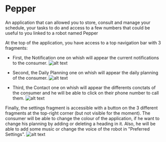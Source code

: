# Pepper
An application that can allowed you to store, consult and manage your schedule, your tasks to do and access to a few numbers that could be useful to you linked to a robot named Pepper

At the top of the application, you have access to a top navigation bar with 3 fragments:


- First, the Notification one on whish will appear the current notifications to the consumer.
![alt text](https://github.com/aglaeBwaso/Pepper/blob/master/notificationsfragment2.PNG)


- Second, the Daily Planning one on whish will appear the daily planning of the consumer.
![alt text](https://github.com/aglaeBwaso/Pepper/blob/master/dailyplanning2fragment.PNG)



- Third, the Contact one on whish will appear the differents conctats of the consumer and he will be able to click on their phone number to call them.
![alt text](https://github.com/aglaeBwaso/Pepper/blob/master/contact2fragment.PNG)


Finally, the settings fragment is accessible with a button on the 3 different fragments at the top-right corner (but not visible for the moment). The consumer will be able to change the colour of the application, if he want to change his planning by adding or deleting a heading in it. Also, he will be able to add some music or change the voice of the robot in "Preferred Settings".
![alt text](https://github.com/aglaeBwaso/Pepper/blob/master/settingsfragment.PNG)


